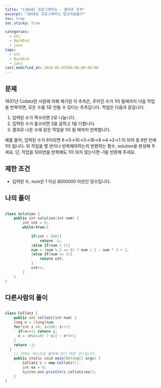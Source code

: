 ```yaml
---
title: "[JAVA] 프로그래머스 - 콜라즈 추측"
excerpt: "JAVA로 프로그래머스 알고리즘풀기"
toc: true
toc_sticky: true

categories:
  - etc
  - BackEnd
  - java
tags:
  - etc
  - BackEnd
  - java
last_modified_at: 2020-05-02T00:00:00-00:00
---
```


## 문제 

1937년 Collatz란 사람에 의해 제기된 이 추측은, 주어진 수가 1이 될때까지 다음 작업을 반복하면, 모든 수를 1로 만들 수 있다는 추측입니다. 작업은 다음과 같습니다.

1. 입력된 수가 짝수라면 2로 나눕니다. 
2. 입력된 수가 홀수라면 3을 곱하고 1을 더합니다.
3. 결과로 나온 수에 같은 작업을 1이 될 때까지 반복합니다.

예를 들어, 입력된 수가 6이라면 6→3→10→5→16→8→4→2→1 이 되어 총 8번 만에 1이 됩니다. 위 작업을 몇 번이나 반복해야하는지 반환하는 함수, solution을 완성해 주세요. 단, 작업을 500번을 반복해도 1이 되지 않는다면 –1을 반환해 주세요.

## 제한 조건

+ 입력된 수, num은 1 이상 8000000 미만인 정수입니다.


## 나의 풀이

```java

class Solution {
    public int solution(int num) {
        int cnt = 0;
        while(true){
            
            if(cnt > 500){
                return -1;
            }else if(num > 1){
            num = (num % 2 == 0) ? num / 2 : num * 3 + 1;
            }else if(num == 1){
                return cnt;
            }
            cnt++;
        }
    }
}

```

## 다른사람의 풀이

```java

class Collatz {
    public int collatz(int num) {
    long n = (long)num;
    for(int i =0; i<500; i++){      
      if(n==1) return i;
      n = (n%2==0) ? n/2 : n*3+1;            
    }
    return -1;
  }
    // 아래는 테스트로 출력해 보기 위한 코드입니다.
    public static void main(String[] args) {
        Collatz c = new Collatz();
        int ex = 6;
        System.out.println(c.collatz(ex));
    }
}

```